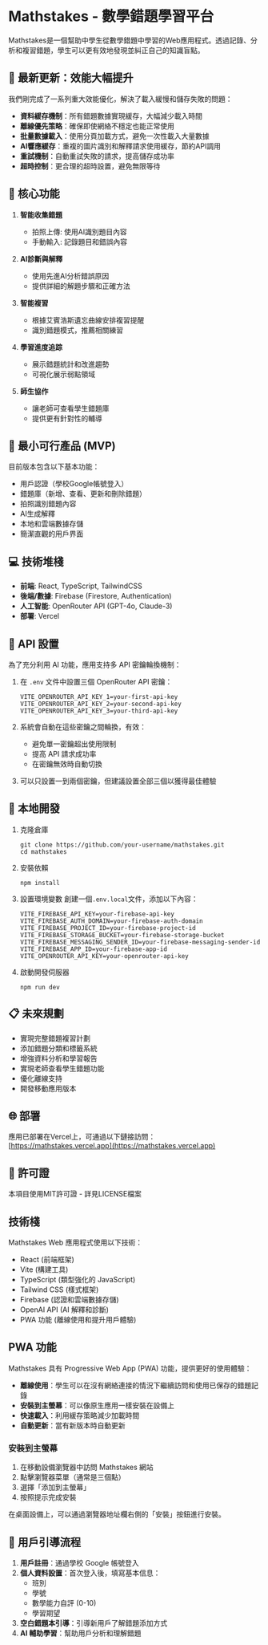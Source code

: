 # Mathstakes - 數學錯題學習平台

Mathstakes是一個幫助中學生從數學錯題中學習的Web應用程式。透過記錄、分析和複習錯題，學生可以更有效地發現並糾正自己的知識盲點。

## 🚀 最新更新：效能大幅提升

我們剛完成了一系列重大效能優化，解決了載入緩慢和儲存失敗的問題：

- **資料緩存機制**：所有錯題數據實現緩存，大幅減少載入時間
- **離線優先策略**：確保即使網絡不穩定也能正常使用
- **批量數據載入**：使用分頁加載方式，避免一次性載入大量數據
- **AI響應緩存**：重複的圖片識別和解釋請求使用緩存，節約API調用
- **重試機制**：自動重試失敗的請求，提高儲存成功率
- **超時控制**：更合理的超時設置，避免無限等待

## 🌟 核心功能

1. **智能收集錯題**
   - 拍照上傳: 使用AI識別題目內容
   - 手動輸入: 記錄題目和錯誤內容

2. **AI診斷與解釋**
   - 使用先進AI分析錯誤原因
   - 提供詳細的解題步驟和正確方法

3. **智能複習**
   - 根據艾賓浩斯遺忘曲線安排複習提醒
   - 識別錯題模式，推薦相關練習

4. **學習進度追踪**
   - 展示錯題統計和改進趨勢
   - 可視化展示弱點領域

5. **師生協作**
   - 讓老師可查看學生錯題庫
   - 提供更有針對性的輔導

## 📱 最小可行產品 (MVP)

目前版本包含以下基本功能：

- 用戶認證（學校Google帳號登入）
- 錯題庫（新增、查看、更新和刪除錯題）
- 拍照識別錯題內容
- AI生成解釋
- 本地和雲端數據存儲
- 簡潔直觀的用戶界面

## 💻 技術堆棧

- **前端**: React, TypeScript, TailwindCSS
- **後端/數據**: Firebase (Firestore, Authentication)
- **人工智能**: OpenRouter API (GPT-4o, Claude-3)
- **部署**: Vercel

## 🔑 API 設置

為了充分利用 AI 功能，應用支持多 API 密鑰輪換機制：

1. 在 `.env` 文件中設置三個 OpenRouter API 密鑰：
   ```
   VITE_OPENROUTER_API_KEY_1=your-first-api-key
   VITE_OPENROUTER_API_KEY_2=your-second-api-key
   VITE_OPENROUTER_API_KEY_3=your-third-api-key
   ```

2. 系統會自動在這些密鑰之間輪換，有效：
   - 避免單一密鑰超出使用限制
   - 提高 API 請求成功率
   - 在密鑰無效時自動切換

3. 可以只設置一到兩個密鑰，但建議設置全部三個以獲得最佳體驗

## 🔧 本地開發

1. 克隆倉庫
   ```
   git clone https://github.com/your-username/mathstakes.git
   cd mathstakes
   ```

2. 安裝依賴
   ```
   npm install
   ```

3. 設置環境變數
   創建一個`.env.local`文件，添加以下內容：
   ```
   VITE_FIREBASE_API_KEY=your-firebase-api-key
   VITE_FIREBASE_AUTH_DOMAIN=your-firebase-auth-domain
   VITE_FIREBASE_PROJECT_ID=your-firebase-project-id
   VITE_FIREBASE_STORAGE_BUCKET=your-firebase-storage-bucket
   VITE_FIREBASE_MESSAGING_SENDER_ID=your-firebase-messaging-sender-id
   VITE_FIREBASE_APP_ID=your-firebase-app-id
   VITE_OPENROUTER_API_KEY=your-openrouter-api-key
   ```

4. 啟動開發伺服器
   ```
   npm run dev
   ```

## 📋 未來規劃

- 實現完整錯題複習計劃
- 添加錯題分類和標籤系統
- 增強資料分析和學習報告
- 實現老師查看學生錯題功能
- 優化離線支持
- 開發移動應用版本

## 🌐 部署

應用已部署在Vercel上，可通過以下鏈接訪問：
[https://mathstakes.vercel.app](https://mathstakes.vercel.app)

## 📄 許可證

本項目使用MIT許可證 - 詳見LICENSE檔案

## 技術棧

Mathstakes Web 應用程式使用以下技術：

- React (前端框架)
- Vite (構建工具)
- TypeScript (類型強化的 JavaScript)
- Tailwind CSS (樣式框架)
- Firebase (認證和雲端數據存儲)
- OpenAI API (AI 解釋和診斷)
- PWA 功能 (離線使用和提升用戶體驗)

## PWA 功能

Mathstakes 具有 Progressive Web App (PWA) 功能，提供更好的使用體驗：

- **離線使用**：學生可以在沒有網絡連接的情況下繼續訪問和使用已保存的錯題記錄
- **安裝到主螢幕**：可以像原生應用一樣安裝在設備上
- **快速載入**：利用緩存策略減少加載時間
- **自動更新**：當有新版本時自動更新

### 安裝到主螢幕
1. 在移動設備瀏覽器中訪問 Mathstakes 網站
2. 點擊瀏覽器菜單（通常是三個點）
3. 選擇「添加到主螢幕」
4. 按照提示完成安裝

在桌面設備上，可以通過瀏覽器地址欄右側的「安裝」按鈕進行安裝。

## 👤 用戶引導流程

1. **用戶註冊**：通過學校 Google 帳號登入
2. **個人資料設置**：首次登入後，填寫基本信息：
   - 班別
   - 學號
   - 數學能力自評 (0-10)
   - 學習期望
3. **空白錯題本引導**：引導新用戶了解錯題添加方式
4. **AI 輔助學習**：幫助用戶分析和理解錯題

